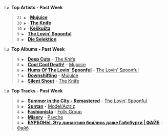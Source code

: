 <!--START_LASTFM_ARTISTS:{"period": "7day", "rows": 5}-->
<a href="https://last.fm" target="_blank"><img src="https://user-images.githubusercontent.com/17434202/215290617-e793598d-d7c9-428f-9975-156db1ba89cc.svg" alt="Last.fm Logo" width="18" height="13"/></a> **Top Artists - Past Week**

> `21 ▶️` ∙ **[Mujuice](https://www.last.fm/music/Mujuice)**<br/>
> `20 ▶️` ∙ **[The Knife](https://www.last.fm/music/The+Knife)**<br/>
> `10 ▶️` ∙ **[Keškušta](https://www.last.fm/music/Ke%C5%A1ku%C5%A1ta)**<br/>
> `9 ▶️` ∙ **[The Lovin' Spoonful](https://www.last.fm/music/The+Lovin%27+Spoonful)**<br/>
> `8 ▶️` ∙ **[Die Selektion](https://www.last.fm/music/Die+Selektion)**<br/>
<!--END_LASTFM_ARTISTS-->

<!--START_LASTFM_ALBUMS:{"period": "7day", "rows": 5}-->
<a href="https://last.fm" target="_blank"><img src="https://user-images.githubusercontent.com/17434202/215290617-e793598d-d7c9-428f-9975-156db1ba89cc.svg" alt="Last.fm Logo" width="18" height="13"/></a> **Top Albums - Past Week**

> `9 ▶️` ∙ **[Deep Cuts](https://www.last.fm/music/The+Knife/Deep+Cuts)** - [The Knife](https://www.last.fm/music/The+Knife)<br/>
> `8 ▶️` ∙ **[Cool Cool Death!](https://www.last.fm/music/Mujuice/Cool+Cool+Death!)** - [Mujuice](https://www.last.fm/music/Mujuice)<br/>
> `8 ▶️` ∙ **[Hums Of The Lovin' Spoonful](https://www.last.fm/music/The+Lovin%27+Spoonful/Hums+Of+The+Lovin%27+Spoonful)** - [The Lovin' Spoonful](https://www.last.fm/music/The+Lovin%27+Spoonful)<br/>
> `7 ▶️` ∙ **[Downshifting](https://www.last.fm/music/Mujuice/Downshifting)** - [Mujuice](https://www.last.fm/music/Mujuice)<br/>
> `7 ▶️` ∙ **[Silent Shout](https://www.last.fm/music/The+Knife/Silent+Shout)** - [The Knife](https://www.last.fm/music/The+Knife)<br/>
<!--END_LASTFM_ALBUMS-->

<!--START_LASTFM_TRACKS:{"period": "7day", "rows": 5}-->
<a href="https://last.fm" target="_blank"><img src="https://user-images.githubusercontent.com/17434202/215290617-e793598d-d7c9-428f-9975-156db1ba89cc.svg" alt="Last.fm Logo" width="18" height="13"/></a> **Top Tracks - Past Week**

> `8 ▶️` ∙ **[Summer in the City - Remastered](https://www.last.fm/music/The+Lovin%27+Spoonful/_/Summer+in+the+City+-+Remastered)** - [The Lovin' Spoonful](https://www.last.fm/music/The+Lovin%27+Spoonful)<br/>
> `5 ▶️` ∙ **[Suntan](https://www.last.fm/music/Model%2FActriz/_/Suntan)** - [Model/Actriz](https://www.last.fm/music/Model%2FActriz)<br/>
> `4 ▶️` ∙ **[Fashionista](https://www.last.fm/music/Folly+Group/_/Fashionista)** - [Folly Group](https://www.last.fm/music/Folly+Group)<br/>
> `4 ▶️` ∙ **[Misery](https://www.last.fm/music/Psyche/_/Misery)** - [Psyche](https://www.last.fm/music/Psyche)<br/>
> `4 ▶️` ∙ **[БУРБОНЫ. Эту династию боялись даже Габсбурги | ФАЙБ](https://www.last.fm/music/%D0%A4%D0%B0%D0%B9%D0%B1/_/%D0%91%D0%A3%D0%A0%D0%91%D0%9E%D0%9D%D0%AB.+%D0%AD%D1%82%D1%83+%D0%B4%D0%B8%D0%BD%D0%B0%D1%81%D1%82%D0%B8%D1%8E+%D0%B1%D0%BE%D1%8F%D0%BB%D0%B8%D1%81%D1%8C+%D0%B4%D0%B0%D0%B6%D0%B5+%D0%93%D0%B0%D0%B1%D1%81%D0%B1%D1%83%D1%80%D0%B3%D0%B8+%7C+%D0%A4%D0%90%D0%99%D0%91)** - [Файб](https://www.last.fm/music/%D0%A4%D0%B0%D0%B9%D0%B1)<br/>
<!--END_LASTFM_TRACKS-->
